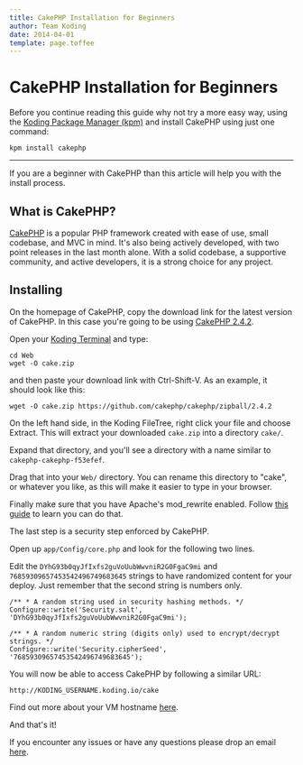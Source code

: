 ```yaml
---
title: CakePHP Installation for Beginners
author: Team Koding
date: 2014-04-01
template: page.toffee
---
```


# CakePHP Installation for Beginners

Before you continue reading this guide why not try a more easy way, using the [Koding Package Manager (kpm)](http://learn.koding.com/guides/getting-started-kpm/) and install CakePHP using just one command:

```
kpm install cakephp
```

***

If you are a beginner with CakePHP than this article will help you with the install process.

## What is CakePHP?

[CakePHP](http://cakephp.org/) is a popular PHP framework created with ease of use, small codebase, and MVC in mind. It's also being actively developed, with two point releases in the last month alone. With a solid codebase, a supportive community, and active developers, it is a strong choice for any project. 

## Installing

On the homepage of CakePHP, copy the download link for the latest version of CakePHP. In this case you're going to be using [CakePHP 2.4.2](https://github.com/cakephp/cakephp/zipball/2.4.2). 

Open your [Koding Terminal](https://koding.com/Develop/Terminal) and type:

```
cd Web
wget -O cake.zip 
``` 

and then paste your download link with Ctrl-Shift-V. As an example, it should look like this: 

```
wget -O cake.zip https://github.com/cakephp/cakephp/zipball/2.4.2
```

On the left hand side, in the Koding FileTree, right click your file and choose Extract. This will extract your downloaded `cake.zip` into a directory `cake/`.

Expand that directory, and you'll see a directory with a name similar to `cakephp-cakephp-f53efef`. 

Drag that into your `Web/` directory. You can rename this directory to "cake", or whatever you like, as this will make it easier to type in your browser. 

Finally make sure that you have Apache's mod_rewrite enabled. Follow [this guide](http://learn.koding.com/guides/general-htaccess/) to learn you can do that.

The last step is a security step enforced by CakePHP. 

Open up `app/Config/core.php` and look for the following two lines. 

Edit the `DYhG93b0qyJfIxfs2guVoUubWwvniR2G0FgaC9mi` and `76859309657453542496749683645` strings to have randomized content for your deploy. Just remember that the second string is numbers only.  

```
/** * A random string used in security hashing methods. */ 
Configure::write('Security.salt', 'DYhG93b0qyJfIxfs2guVoUubWwvniR2G0FgaC9mi');

/** * A random numeric string (digits only) used to encrypt/decrypt strings. */ 
Configure::write('Security.cipherSeed', '76859309657453542496749683645');
```

You will now be able to access CakePHP by following a similar URL:

```
http://KODING_USERNAME.koding.io/cake
```

Find out more about your VM hostname [here](http://learn.koding.com/faq/vm-hostname/).

And that's it!

If you encounter any issues or have any questions please drop an email [here](mailto:support@koding.com).